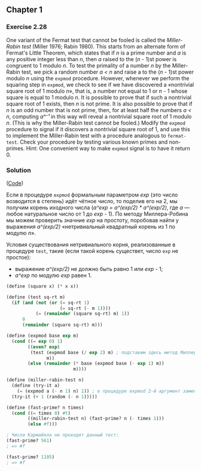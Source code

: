 ## Chapter 1

### Exercise 2.28

One variant of the Fermat test that cannot be fooled is called the _Miller-Rabin test_ (Miller 1976; Rabin 1980). This starts from an alternate form of Fermat's Little Theorem, which states that if _n_ is a prime number and _a_ is any positive integer less than _n_, then _a_ raised to the (_n_ - 1)st power is congruent to 1 modulo _n_. To test the primality of a number _n_ by the Miller-Rabin test, we pick a random number _a < n_ and raise a to the (_n_ - 1)st power modulo _n_ using the `expmod` procedure. However, whenever we perform the squaring step in `expmod`, we check to see if we have discovered a «nontrivial square root of 1 modulo _n_», that is, a number not equal to 1 or _n_ - 1 whose square is equal to 1 modulo _n_. It is possible to prove that if such a nontrivial square root of 1 exists, then _n_ is not prime. It is also possible to prove that if _n_ is an odd number that is not prime, then, for at least half the numbers _a < n_, computing _aⁿ⁻¹_ in this way will reveal a nontrivial square root of 1 modulo _n_. (This is why the Miller-Rabin test cannot be fooled.) Modify the `expmod` procedure to signal if it discovers a nontrivial square root of 1, and use this to implement the Miller-Rabin test with a procedure analogous to `fermat-test`. Check your procedure by testing various known primes and non-primes. Hint: One convenient way to make `expmod` signal is to have it return 0.

### Solution

([Code](../../src/Chapter%201/Exercise%201.28.scm))

Если в процедуре `expmod` формальным параметром _exp_ (это число возводится в степень) идёт чётное число, то поделив его на 2, мы получим корень иходного числа (_a^exp = a^(exp/2) * a^(exp/2)_, где _a_ — любое натуральное число от 1 до _exp_ - 1). По методу Миллера-Робина мы можем проверить значние _exp_ на простоту, поробовав найти у выражения _a^(exp/2)_ «нетривиальный квадратный корень из 1 по модулю _n_».
 
Условия существования нетривиального корня, реализованные в процедуре `test`, такие (если такой корень существет, число `exp` не простое):

  * выражение _a^(exp/2)_ не должно быть равно 1 или _exp_ - 1;
  * _a^exp_ по модулю _exp_ равен 1.

```scheme
(define (square x) (* x x))

(define (test sq-rt m)
  (if (and (not (or (= sq-rt 1)
                    (= sq-rt (- m 1))))
           (= (remainder (square sq-rt) m) 1))
      0
      (remainder (square sq-rt) m)))

(define (expmod base exp m)
  (cond ((= exp 0) 1)
        ((even? exp)
         (test (expmod base (/ exp 2) m) ; подставим здесь метод Миллера-Робина (процедура test)
               m))
        (else (remainder (* base (expmod base (- exp 1) m))
                         m))))

(define (miller-rabin-test n)
  (define (try-it a)
    (= (expmod a (- n 1) n) 1)) ; в процедуре expmod 2-й аргумент заменяем с 'n' на '(- n 1)' и равняться данное выражение будет 1, а не 'a'
  (try-it (+ 1 (random (- n 1)))))

(define (fast-prime? n times)
  (cond ((= times 0) #t)
        ((miller-rabin-test n) (fast-prime? n (- times 1)))
        (else #f)))

; Числа Кармайкла не проходят данный тест:
(fast-prime? 561)
; => #f

(fast-prime? 1105)
; => #f
```
